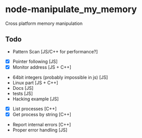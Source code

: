 # node-manipulate_my_memory
Cross platform memory manipulation

## Todo
* Pattern Scan [JS/C++ for performance?]
* [x] Pointer following [JS]
* [x] Monitor address [JS + C++]
* 64bit integers (probably impossible in js) [JS]
* Linux part [JS + C++]
* Docs [JS]
* tests [JS]
* Hacking example [JS]
* [x] List processes [C++]
* [x] Get process by string [C++]
* Report internal errors [C++]
* Proper error handling [JS]